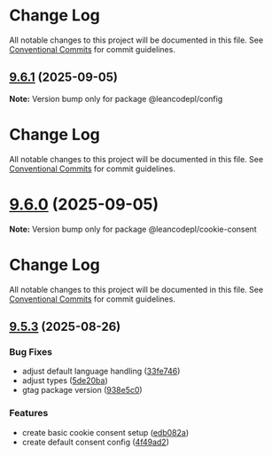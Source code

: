 # Change Log

All notable changes to this project will be documented in this file. See
[Conventional Commits](https://conventionalcommits.org) for commit guidelines.

## [9.6.1](https://github.com/leancodepl/js_corelibrary/compare/v9.6.0...v9.6.1) (2025-09-05)

**Note:** Version bump only for package @leancodepl/config

# Change Log

All notable changes to this project will be documented in this file. See
[Conventional Commits](https://conventionalcommits.org) for commit guidelines.

# [9.6.0](https://github.com/leancodepl/js_corelibrary/compare/v9.5.3...v9.6.0) (2025-09-05)

**Note:** Version bump only for package @leancodepl/cookie-consent

# Change Log

All notable changes to this project will be documented in this file. See
[Conventional Commits](https://conventionalcommits.org) for commit guidelines.

## [9.5.3](https://github.com/leancodepl/js_corelibrary/compare/v9.5.2...v9.5.3) (2025-08-26)

### Bug Fixes

- adjust default language handling
  ([33fe746](https://github.com/leancodepl/js_corelibrary/commit/33fe74637f790b4476fed3f8015ae49e7eee5ce8))
- adjust types ([5de20ba](https://github.com/leancodepl/js_corelibrary/commit/5de20bacc553ba0724bb44cb851469b274326a8d))
- gtag package version
  ([938e5c0](https://github.com/leancodepl/js_corelibrary/commit/938e5c0056d6063c280aeac080ffff60faccfc93))

### Features

- create basic cookie consent setup
  ([edb082a](https://github.com/leancodepl/js_corelibrary/commit/edb082a93d07205366279f4819b9e0d7e1abefa2))
- create default consent config
  ([4f49ad2](https://github.com/leancodepl/js_corelibrary/commit/4f49ad2526b27c4f954eb41943ef03c2ff377906))
